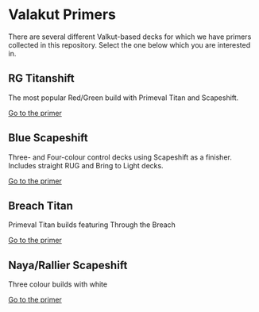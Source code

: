 # Valakut Primers

There are several different Valkut-based decks for which we have primers collected in this repository. Select the one below which you are interested in.

## RG Titanshift

The most popular Red/Green build with Primeval Titan and Scapeshift.

[Go to the primer](titan_shift/README.md)

## Blue Scapeshift

Three- and Four-colour control decks using Scapeshift as a finisher. Includes straight RUG and Bring to Light decks.

[Go to the primer](blue_scapeshift/README.md)

## Breach Titan

Primeval Titan builds featuring Through the Breach

[Go to the primer](breach_titan/README.md)

## Naya/Rallier Scapeshift

Three colour builds with white

[Go to the primer](naya_scapeshift/README.md)


